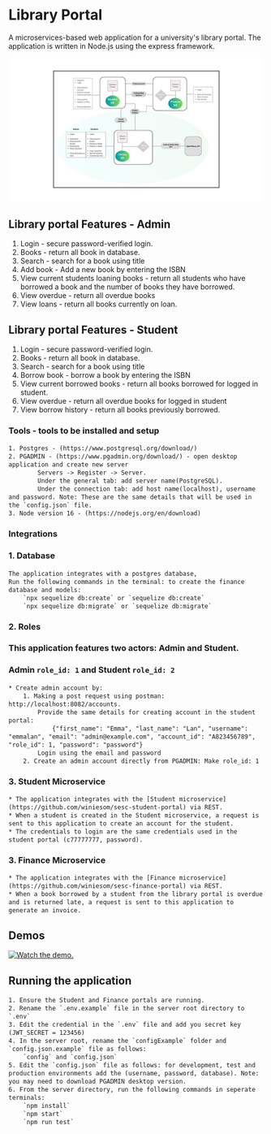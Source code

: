 # Library Portal
A microservices-based web application for a university's library portal.
The application is written in Node.js using the express framework.

![component diagram](libraryUML.png "Component Diagram")

## Library portal Features - Admin
1. Login - secure password-verified login.
2. Books - return all book in database.
3. Search - search for a book using title
4. Add book - Add a new book by entering the ISBN
5. View current students loaning books - return all students who have borrowed a book and the number of books they have borrowed.
6. View overdue - return all overdue books
7. View loans - return all books currently on loan.

## Library portal Features - Student
1. Login - secure password-verified login.
2. Books - return all book in database.
3. Search - search for a book using title
4. Borrow book - borrow a book by entering the ISBN
5. View current borrowed books - return all books borrowed for logged in student.
6. View overdue - return all overdue books for logged in student
7. View borrow history - return all books previously borrowed.


### Tools - tools to be installed and setup
    1. Postgres - (https://www.postgresql.org/download/)
    2. PGADMIN - (https://www.pgadmin.org/download/) - open desktop application and create new server
            Servers -> Register -> Server.
            Under the general tab: add server name(PostgreSQL). 
            Under the connection tab: add host name(localhost), username and password. Note: These are the same details that will be used in the `config.json` file.
    3. Node version 16 - (https://nodejs.org/en/download)

### Integrations
### 1. Database
    The application integrates with a postgres database,
    Run the following commands in the terminal: to create the finance database and models:
        `npx sequelize db:create` or `sequelize db:create`
        `npx sequelize db:migrate` or `sequelize db:migrate`


### 2. Roles
### This application features two actors: Admin and Student.
### Admin `role_id: 1` and Student `role_id: 2`
    * Create admin account by: 
        1. Making a post request using postman: http://localhost:8082/accounts. 
            Provide the same details for creating account in the student portal:
                {"first_name": "Emma", "last_name": "Lan", "username": "emmalan", "email": "admin@example.com", "account_id": "A823456789", "role_id": 1, "password": "password"}
            Login using the email and password
        2. Create an admin account directly from PGADMIN: Make role_id: 1

### 3. Student Microservice
    * The application integrates with the [Student microservice](https://github.com/winiesom/sesc-student-portal) via REST.
    * When a student is created in the Student microservice, a request is sent to this application to create an account for the student.
    * The credentials to login are the same credentials used in the student portal (c77777777, password).



### 3. Finance Microservice
    * The application integrates with the [Finance microservice](https://github.com/winiesom/sesc-finance-portal) via REST.
    * When a book borrowed by a student from the library portal is overdue and is returned late, a request is sent to this application to generate an invoice.


## Demos
[![Watch the demo.](http://img.youtube.com/vi/6Z2XXVkB3gk/hqdefault.jpg)](https://youtu.be/6Z2XXVkB3gk)

## Running the application
    1. Ensure the Student and Finance portals are running.
    2. Rename the `.env.example` file in the server root directory to `.env`
    3. Edit the credential in the `.env` file and add you secret key (JWT_SECRET = 123456)
    4. In the server root, rename the `configExample` folder and `config.json.example` file as follows:
        `config` and `config.json`
    5. Edit the `config.json` file as follows: for development, test and production environments add the (username, password, database). Note: you may need to download PGADMIN desktop version.
    6. From the server directory, run the following commands in seperate terminals:
        `npm install`
        `npm start`
        `npm run test`


